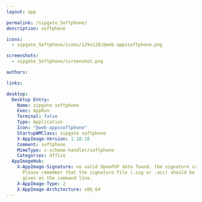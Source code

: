 ```yaml
---
layout: app

permalink: /sipgate_Softphone/
description: softphone

icons:
  - sipgate_Softphone/icons/129x128/@web-appssoftphone.png

screenshots:
  - sipgate_Softphone/screenshot.png

authors:

links:

desktop:
  Desktop Entry:
    Name: sipgate softphone
    Exec: AppRun
    Terminal: false
    Type: Application
    Icon: "@web-appssoftphone"
    StartupWMClass: sipgate softphone
    X-AppImage-Version: 1.10.18
    Comment: softphone
    MimeType: x-scheme-handler/softphone
    Categories: Office
  AppImageHub:
    X-AppImage-Signature: no valid OpenPGP data found. the signature could not be verified.
      Please remember that the signature file (.sig or .asc) should be the first file
      given on the command line.
    X-AppImage-Type: 2
    X-AppImage-Architecture: x86_64
---
```

